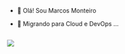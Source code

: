 - 👋 Olá! Sou Marcos Monteiro
- 👀 Migrando para Cloud e DevOps ...


  
  ##
 
<div> 
  <a href="https://www.linkedin.com/in/marcosmonteirotec" target="_blank"><img src="https://img.shields.io/badge/-LinkedIn-%230077B5?style=for-the-badge&logo=linkedin&logoColor=white" target="_blank"></a> 
  
</div>
